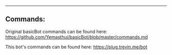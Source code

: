 ---------
Commands:
---------

Original basicBot commands can be found here: https://github.com/Yemasthui/basicBot/blob/master/commands.md


This bot's commands can be found here: https://plug.trevin.me/bot
